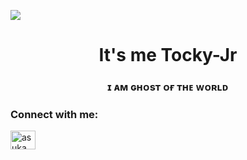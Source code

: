 <a><img src='https://i.imgur.com/evXCN3T.jpeg'/></a>
<h1 align="center">It's me Tocky-Jr</h1>
<h3 align="center">ɪ ᴀᴍ ɢʜᴏsᴛ ᴏғ ᴛʜᴇ ᴡᴏʀʟᴅ </h3>

<h3 align="left">Connect with me:</h3>
<p align="left">
<a href="https://instagram.com/asuka.md" target="blank"><img align="center" src="https://raw.githubusercontent.com/rahuldkjain/github-profile-readme-generator/master/src/images/icons/Social/instagram.svg" alt="asuka.md" height="30" width="40" /></a>
</p>
